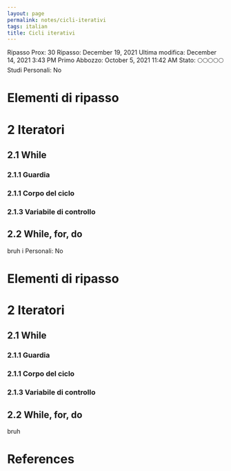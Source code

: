 ```yaml
---
layout: page
permalink: notes/cicli-iterativi
tags: italian
title: Cicli iterativi
---
```


Ripasso Prox: 30
Ripasso: December 19, 2021
Ultima modifica: December 14, 2021 3:43 PM
Primo Abbozzo: October 5, 2021 11:42 AM
Stato: 🌕🌕🌕🌕🌕
Studi Personali: No

# Elementi di ripasso

# 2 Iteratori

## 2.1 While

### 2.1.1 Guardia

### 2.1.1 Corpo del ciclo

### 2.1.3 Variabile di controllo

## 2.2 While, for, do

bruh
i Personali: No

# Elementi di ripasso

# 2 Iteratori

## 2.1 While

### 2.1.1 Guardia

### 2.1.1 Corpo del ciclo

### 2.1.3 Variabile di controllo

## 2.2 While, for, do

bruh

# References